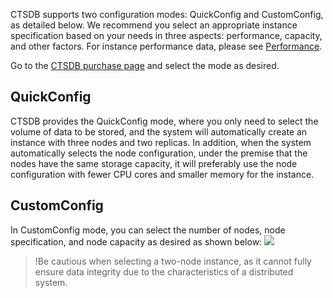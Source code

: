 CTSDB supports two configuration modes: QuickConfig and CustomConfig, as detailed below. We recommend you select an appropriate instance specification based on your needs in three aspects: performance, capacity, and other factors. For instance performance data, please see [Performance](https://intl.cloud.tencent.com/document/product/1100/40938).

Go to the [CTSDB purchase page](https://intl.buy.cloud.tencent.com/ctsdb) and select the mode as desired.

## QuickConfig
CTSDB provides the QuickConfig mode, where you only need to select the volume of data to be stored, and the system will automatically create an instance with three nodes and two replicas. In addition, when the system automatically selects the node configuration, under the premise that the nodes have the same storage capacity, it will preferably use the node configuration with fewer CPU cores and smaller memory for the instance.

## CustomConfig
In CustomConfig mode, you can select the number of nodes, node specification, and node capacity as desired as shown below:
![](https://main.qcloudimg.com/raw/59103f74ee45b5438add945e58b4a295.png)
>!Be cautious when selecting a two-node instance, as it cannot fully ensure data integrity due to the characteristics of a distributed system.
